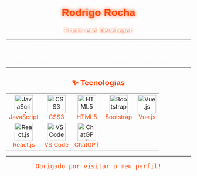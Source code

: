 <div align="center">
  <h1 style="color: #FF4500; font-family: 'Orbitron', sans-serif; text-shadow: 0 0 10px #FF4500;">
    Rodrigo Rocha
  </h1>

  <h3 style="color: #FFFFFF; font-family: 'Roboto Mono', monospace; text-shadow: 0 0 5px #FF4500;">
    Front-end Developer
  </h3>
</div>

---

<div align="center">
  <p style="color: #FFFFFF; font-family: 'Roboto Mono', monospace; font-size: 1.2em;">
    Bem-vindo ao meu perfil GitHub! Explore minhas habilidades e tecnologias demonstradas abaixo.
  </p>
</div>

---

## <div align="center"><span style="color: #FF4500; font-family: 'Orbitron', sans-serif;">✨ Tecnologias </span></div>

<div align="center">
  <table>
    <tr>
      <td align="center">
        <img src="https://cdn.jsdelivr.net/gh/devicons/devicon/icons/javascript/javascript-original.svg" alt="JavaScript" width="50" height="50"/>
        <br><span style="color: #FF4500;">JavaScript</span>
      </td>
      <td align="center">
        <img src="https://cdn.jsdelivr.net/gh/devicons/devicon/icons/css3/css3-original.svg" alt="CSS3" width="50" height="50"/>
        <br><span style="color: #FF4500;">CSS3</span>
      </td>
      <td align="center">
        <img src="https://cdn.jsdelivr.net/gh/devicons/devicon/icons/html5/html5-original.svg" alt="HTML5" width="50" height="50"/>
        <br><span style="color: #FF4500;">HTML5</span>
      </td>
      <td align="center">
        <img src="https://cdn.jsdelivr.net/gh/devicons/devicon/icons/bootstrap/bootstrap-original.svg" alt="Bootstrap" width="50" height="50"/>
        <br><span style="color: #FF4500;">Bootstrap</span>
      </td>
      <td align="center">
        <img src="https://cdn.jsdelivr.net/gh/devicons/devicon/icons/vuejs/vuejs-original.svg" alt="Vue.js" width="50" height="50"/>
        <br><span style="color: #FF4500;">Vue.js</span>
      </td>
    </tr>
    <tr>
      <td align="center">
        <img src="https://cdn.jsdelivr.net/gh/devicons/devicon/icons/react/react-original.svg" alt="React.js" width="50" height="50"/>
        <br><span style="color: #FF4500;">React.js</span>
      </td>
      <td align="center">
        <img src="https://cdn.jsdelivr.net/gh/devicons/devicon/icons/vscode/vscode-original.svg" alt="VS Code" width="50" height="50"/>
        <br><span style="color: #FF4500;">VS Code</span>
      </td>
      <!-- Novo: ChatGPT -->
      <td align="center">
        <img src="https://upload.wikimedia.org/wikipedia/commons/0/04/ChatGPT_logo.svg" alt="ChatGPT" width="50" height="50"/>
        <br><span style="color: #FF4500;">ChatGPT</span>
      </td>
    </tr>
  </table>
</div>

---

<p align="center" style="color: #FF4500; font-family: 'Roboto Mono', monospace; font-size: 1.2em;">
  Obrigado por visitar o meu perfil!
</p>